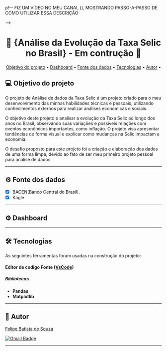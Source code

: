 p!-- 
	FIZ UM VÍDEO NO MEU CANAL (), 
 	MOSTRANDO PASSO-A-PASSO DE COMO
  	UTILIZAR ESSA DESCRIÇÃO
 
-->

<!-- MODELO PROJETO EM ANDAMENTO -->
<h1 align="center"> 
	🚧 {Análise da Evolução da Taxa Selic no Brasil} - Em contrução 🚧
</h1>


<!-- MODELO MENU DE NAVEGAÇÃO -->
<p align="center">
 <a href="#-Objetivo-do-projeto">Objetivo do projeto</a> •
 <a href="#-Dashboard">Dashboard</a> • 
 <a href="#-Fonte-dos-dados">Fonte dos dados</a> • 
 <a href="#-tecnologias">Tecnologias</a> • 
 <a href="#-autor">Autor</a> • 

</p>

<!-- ---------------------------------------------------------------------- -->

<!-- MODELO DESCRIÇÃO SOBRE O PROJETO: -->
## 💻 Objetivo do projeto

<!-- EXPLICA O MOTIVO DO PROJETO -->
O projeto de Análise de dados da Taxa Selic  é um projeto criado para o meu desenvolvimento das minhas habilidades técnicas e pessoais, utilizando conhecimentos externos para realizar análises economicas e sociais.

O objetivo deste projeto é analisar a evolução da Taxa Selic ao longo dos anos no Brasil, observando suas variações e possíveis relações com eventos econômicos importantes, como inflação. O projeto visa apresentar tendências de forma visual e explicar como mudanças na Selic impactam a economia.

O desafio proposto para este projeto foi a criação e elaboração dos dados de uma forma limpa, devido ao fato de ser meu primeiro projeto pessoal para análise de dados

<!-- LINHA DE DIVISÃO: -->
---

<!-- ---------------------------------------------------------------------- -->

<!-- MODELO FUNCIONALIDADES: -->
## ⚙️ Fonte dos dados

<!-- EXEMPLO DE FUNCIONALIDADES: -->
- [x] BACEN(Banco Central do Brasil).
- [x] Kagle

---

<!-- ---------------------------------------------------------------------- -->
## ⚙️ Dashboard


---


<!-- MODELO DE TECNOLOGIAS -->
## 🛠 Tecnologias

As seguintes ferramentas foram usadas na construção do projeto:

#### **Editor de codigo Fonte** ([VsCode](https://code.visualstudio.com/))
##### **Bibliotecas**
-   **Pandas**
-   **Matplotlib**

---

<!-- ---------------------------------------------------------------------- -->

<!-- MODELO DE AUTOR-->
## 🦸 Autor

<a href="https://www.linkedin.com/in/fel1p3bat1sta?lipi=urn%3Ali%3Apage%3Ad_flagship3_profile_view_base_contact_details%3B1TOblaU6SFSV10oqBhAmnA%3D%3D-">
Felipe Batista de Souza</a>
 <br />
 
[![Gmail Badge](https://img.shields.io/badge/-batista.felipe343@gmail.com-c14438?style=flat-square&logo=Gmail&logoColor=white&link=mailto:batista.felipe343@gmail.com)](mailto:batista.felipe343@gmail.com)

---


